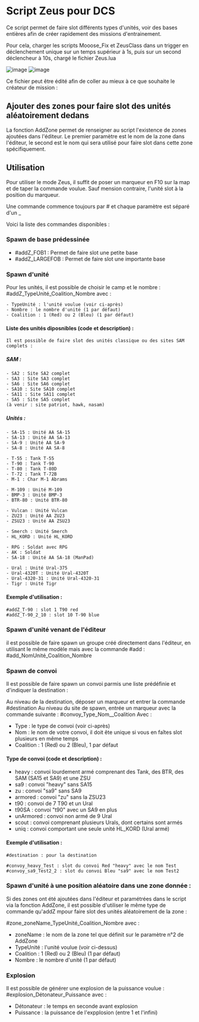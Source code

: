 # Script Zeus pour DCS


Ce script permet de faire slot différents types d'unités, voir des bases entières afin de créer rapidement des missions d'entrainement. 

Pour cela, charger les scripts Mooose_Fix et ZeusClass dans un trigger en déclenchement unique sur un temps supérieur à 1s, puis sur un second déclencheur à 10s, chargé le fichier Zeus.lua



![image](https://github.com/docbrownd/DCSZeus/assets/105074220/1a61615a-ee0b-401e-b84d-6195ca3b210c)
![image](https://github.com/docbrownd/DCSZeus/assets/105074220/09bb18cb-f452-4a13-853b-1aee58b62080)


Ce fichier peut être édité afin de coller au mieux à ce que souhaite le créateur de mission : 

## Ajouter des zones pour faire slot des unités aléatoirement dedans

La fonction AddZone permet de renseigner au script l'existence de zones ajoutées dans l'éditeur. Le premier paramètre est le nom de la zone dans l'éditeur, le second est le nom qui sera utilisé pour faire slot dans cette zone spécifiquement.

## Utilisation

Pour utiliser le mode Zeus, il suffit de poser un marqueur en F10 sur la map et de taper la commande voulue. Sauf mension contraire, l'unité slot à la position du marqueur. 

Une commande commence toujours par # et chaque paramètre est séparé d'un _

Voici la liste des commandes disponibles : 

### Spawn de base prédessinée

 - #addZ_FOB1 : Permet de faire slot une petite base
 - #addZ_LARGEFOB : Permet de faire slot une importante base
 
### Spawn d'unité

Pour les unités, il est possible de choisir le camp et le nombre : #addZ_TypeUnité_Coalition_Nombre avec :

	- TypeUnité : l'unité voulue (voir ci-après)
	- Nombre : le nombre d'unité (1 par défaut)
	- Coalition : 1 (Red) ou 2 (Bleu) (1 par défaut)

#### Liste des unités diposnibles (code et description) : 

	Il est possible de faire slot des unités classique ou des sites SAM complets : 

##### SAM :

	- SA2 : Site SA2 complet
	- SA3 : Site SA3 complet
	- SA6 : Site SA6 complet
	- SA10 : Site SA10 complet
	- SA11 : Site SA11 complet
	- SA5 : Site SA5 complet
	(à venir : site patriot, hawk, nasam)


##### Unités :

	- SA-15 : Unité AA SA-15
	- SA-13 : Unité AA SA-13
	- SA-9 : Unité AA SA-9
	- SA-8 : Unité AA SA-8

	- T-55 : Tank T-55
	- T-90 : Tank T-90
	- T-80 : Tank T-80D
	- T-72 : Tank T-72B
	- M-1 : Char M-1 Abrams

	- M-109 : Unité M-109
	- BMP-3 : Unité BMP-3
	- BTR-80 : Unité BTR-80
	
	- Vulcan : Unité Vulcan
	- ZU23 : Unité AA ZU23
	- ZSU23 : Unité AA ZSU23

	- Smerch : Unité Smerch
	- HL_KORD : Unité HL_KORD

	- RPG : Soldat avec RPG
	- AK : Soldat 
	- SA-18 : Unité AA SA-18 (ManPad) 

	- Ural : Unité Ural-375
	- Ural-4320T : Unité Ural-4320T
	- Ural-4320-31 : Unité Ural-4320-31
	- Tigr : Unité Tigr

#### Exemple d'utilisation : 

	#addZ_T-90 : slot 1 T90 red 
	#addZ_T-90_2_10 : slot 10 T-90 blue


### Spawn d'unité venant de l'éditeur

il est possible de faire spawn un groupe créé directement dans l'éditeur, en utilisant le même modèle mais avec la commande #add : #add_NomUnité_Coalition_Nombre



### Spawn de convoi

Il est possible de faire spawn un convoi parmis une liste prédéfinie et d'indiquer la destination : 

Au niveau de la destination, déposer un marqueur et entrer la commande #destination
Au niveau du site de spawn, entrée un marqueur avec la commande suivante : #convoy_Type_Nom__Coalition 
Avec : 
- Type : le type de convoi (voir ci-après)
- Nom : le nom de votre convoi, il doit ête unique si vous en faîtes slot plusieurs en même temps
- Coalition : 1 (Red) ou 2 (Bleu), 1 par défaut

#### Type de convoi (code et description) : 

 - heavy : convoi lourdement armé comprenant des Tank, des BTR, des SAM (SA15 et SA9) et une ZSU
 - sa9 : convoi "heavy" sans SA15
 - zu : convoi "sa9" sans SA9
 - armored : convoi "zu" sans la ZSU23
 - t90 : convoi de 7 T90 et un Ural
 - t90SA : convoi "t90" avec un SA9 en plus
 - unArmored : convoi non armé de 9 Ural
 - scout : convoi comprenant plusieurs Urals, dont certains sont armés 
 - uniq : convoi comportant une seule unité HL_KORD (Ural armé)

 #### Exemple d'utilisation : 

	#destination : pour la destination

	#convoy_heavy_Test : slot du convoi Red "heavy" avec le nom Test
    #convoy_sa9_Test2_2 : slot du convoi Bleu "sa9" avec le nom Test2


### Spawn d'unité à une position aléatoire dans une zone donnée : 

Si des zones ont été ajoutées dans l'éditeur et paramétrées dans le script via la fonction AddZone, il est possible d'utiliser le même type de commande qu'addZ mpour faire slot des unités aléatoirement de la zone : 

#zone_zoneName_TypeUnité_Coalition_Nombre  avec :

 - zoneName : le nom de la zone tel que définit sur le paramètre n°2 de AddZone 
 - TypeUnité : l'unité voulue (voir ci-dessus)
 - Coalition : 1 (Red) ou 2 (Bleu) (1 par défaut)
 - Nombre : le nombre d'unité (1 par défaut)




### Explosion

Il est possible de générer une explosion de la puissance voulue : #explosion_Détonateur_Puissance avec :
 - Détonateur : le temps en seconde avant explosion
 - Puissance : la puissance de l'expplosion (entre 1 et l'infini)
